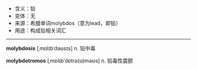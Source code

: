 - <span class="definition">含义：铅</span>
- <span class="definition">变体：无</span>
- <span class="definition">来源：希腊单词molybdos（意为lead，即铅）</span>
- <span class="definition">用途：构成铅相关词汇</span>

---

<span class="vocabulary">**molybdosis**</span> [ˌmɒlɪbˈdəʊsɪs] n. 铅中毒

<span class="vocabulary">**molybdotromos**</span> [ˌmɒlɪbˈdɒtrə(ʊ)məʊs] n. 铅毒性震颤


